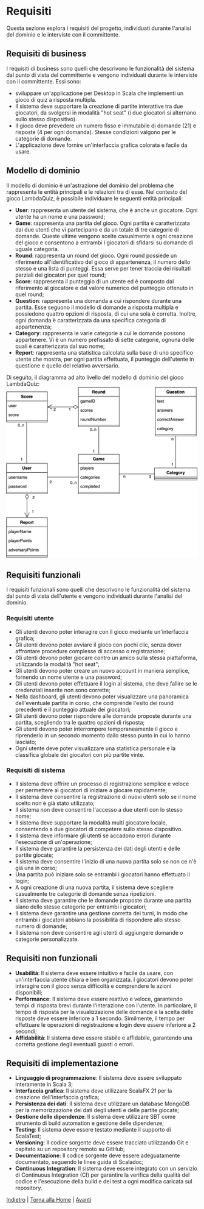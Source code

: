 # Requisiti

Questa sezione esplora i requisiti del progetto, individuati durante l'analisi del dominio e le interviste con il
committente.

## Requisiti di business

I requisiti di business sono quelli che descrivono le funzionalità del sistema dal punto di vista del committente e
vengono individuati durante le interviste con il committente. Essi sono:

- sviluppare un'applicazione per Desktop in Scala che implementi un gioco di quiz a risposta multipla.
- Il sistema deve supportare la creazione di partite interattive tra due giocatori, da svolgersi in modalità "hot
  seat" (i due giocatori si alternano sullo stesso dispositivo).
- Il gioco deve prevedere un numero fisso e immutabile di domande (21) e risposte (4 per ogni domanda). Stesse
  condizioni valgono per le categorie di domande.
- L'applicazione deve fornire un'interfaccia grafica colorata e facile da usare.

## Modello di dominio

Il modello di dominio è un'astrazione del dominio del problema che rappresenta le entità principali e le relazioni tra
di esse.
Nel contesto del gioco LambdaQuiz, è possibile individuare le seguenti entità principali:

- **User**: rappresenta un utente del sistema, che è anche un giocatore. Ogni utente ha un nome e una password;
- **Game**: rappresenta una partita del gioco. Ogni partita è caratterizzata dai due utenti che vi partecipano e da un
  totale di tre categorie di domande. Queste ultime vengono scelte casualmente a ogni creazione del gioco e consentono a
  entrambi i giocatori di sfidarsi su domande di uguale categoria.
- **Round**: rappresenta un round del gioco. Ogni round possiede un riferimento all'identificativo del gioco di
  appartenenza, il numero dello stesso e una lista di punteggi. Essa serve per tener traccia dei risultati parziali dei
  giocatori per quel round;
- **Score**: rappresenta il punteggio di un utente ed è composto dal riferimento al giocatore e dal valore numerico del
  punteggio ottenuto in quel round;
- **Question**: rappresenta una domanda a cui rispondere durante una partita. Esse seguono il modello di domande a
  risposta multipla e possiedono quattro opzioni di risposta, di cui una sola è corretta. Inoltre, ogni domanda è
  caratterizzata da una specifica categoria di appartenenza;
- **Category**: rappresenta le varie categorie a cui le domande possono appartenere. Vi è un numero prefissato di sette
  categorie, ognuna delle quali è caratterizzata dal suo nome;
- **Report**: rappresenta una statistica calcolata sulla base di uno specifico utente che mostra, per ogni partita
  effettuata, il punteggio dell'utente in questione e quello del relativo avversario.

Di seguito, il diagramma ad alto livello del modello di dominio del gioco LambdaQuiz:
![Modello di dominio](assets/diagramma-modello-dominio.png)

## Requisiti funzionali

I requisiti funzionali sono quelli che descrivono le funzionalità del sistema dal punto di vista dell'utente e vengono
individuati durante l'analisi del dominio.

### Requisiti utente

- Gli utenti devono poter interagire con il gioco mediante un'interfaccia grafica;
- Gli utenti devono poter avviare il gioco con pochi clic, senza dover affrontare procedure complesse di accesso o
  registrazione;
- Gli utenti devono poter giocare contro un amico sulla stessa piattaforma, utilizzando la modalità "hot seat";
- Gli utenti devono poter creare un nuovo account in maniera semplice, fornendo un nome utente e una password;
- Gli utenti devono poter effettuare il login al sistema, che deve fallire se le credenziali inserite non sono corrette;
- Nella dashboard, gli utenti devono poter visualizzare una panoramica dell'eventuale partita in corso, che comprende
  l'esito dei round precedenti e il punteggio attuale dei giocatori;
- Gli utenti devono poter rispondere alle domande proposte durante una partita, scegliendo tra le quattro opzioni di
  risposta;
- Gli utenti devono poter interrompere temporaneamente il gioco e riprenderlo in un secondo momento dallo stesso punto
  in cui lo hanno lasciato;
- Ogni utente deve poter visualizzare una statistica personale e la classifica globale dei giocatori con più partite
  vinte.

### Requisiti di sistema

- Il sistema deve offrire un processo di registrazione semplice e veloce per permettere ai giocatori di iniziare a
  giocare rapidamente;
- Il sistema deve consentire la registrazione di nuovi utenti solo se il nome scelto non è già stato utilizzato;
- Il sistema non deve consentire l'accesso a due utenti con lo stesso nome;
- Il sistema deve supportare la modalità multi giocatore locale, consentendo a due giocatori di competere sullo stesso
  dispositivo.
- Il sistema deve informare gli utenti se accadono errori durante l'esecuzione di un'operazione;
- Il sistema deve garantire la persistenza dei dati degli utenti e delle partite giocate;
- Il sistema deve consentire l'inizio di una nuova partita solo se non ce n'è già una in corso;
- Una partita può iniziare solo se entrambi i giocatori hanno effettuato il login;
- A ogni creazione di una nuova partita, il sistema deve scegliere casualmente tre categorie di domande senza
  ripetizioni.
- Il sistema deve garantire che le domande proposte durante una partita siano delle stesse categorie per entrambi i
  giocatori;
- Il sistema deve garantire una gestione corretta dei turni, in modo che entrambi i giocatori abbiano la possibilità di
  rispondere allo stesso numero di domande;
- Il sistema non deve consentire agli utenti di aggiungere domande o categorie personalizzate.

## Requisiti non funzionali

- **Usabilità**: Il sistema deve essere intuitivo e facile da usare, con un'interfaccia utente chiara e ben organizzata.
  I giocatori devono poter interagire con il gioco senza difficoltà e comprendere le azioni disponibili;
- **Performance**: Il sistema deve essere reattivo e veloce, garantendo tempi di risposta brevi durante l'interazione
  con l'utente. In particolare, il tempo di risposta per la visualizzazione delle domande e la scelta delle risposte
  deve essere inferiore a 1 secondo. Similmente, il tempo per effettuare le operazioni di registrazione e login deve
  essere inferiore a 2 secondi;
- **Affidabilità**: Il sistema deve essere stabile e affidabile, garantendo una corretta gestione degli eventuali guasti
  o errori.

## Requisiti di implementazione

- **Linguaggio di programmazione**: Il sistema deve essere sviluppato interamente in Scala 3;
- **Interfaccia grafica**: Il sistema deve utilizzare ScalaFX 21 per la creazione dell'interfaccia grafica;
- **Persistenza dei dati**: Il sistema deve utilizzare un database MongoDB per la memorizzazione dei dati degli utenti e
  delle partite giocate;
- **Gestione delle dipendenze**: Il sistema deve utilizzare SBT come strumento di build automation e gestione delle
  dipendenze;
- **Testing**: Il sistema deve essere testato mediante il supporto di ScalaTest;
- **Versioning**: Il codice sorgente deve essere tracciato utilizzando Git e ospitato su un repository remoto su GitHub;
- **Documentazione**: Il codice sorgente deve essere adeguatamente documentato, seguendo le linee guida di Scaladoc;
- **Continuous Integration**: Il sistema deve essere integrato con un servizio di Continuous Integration (CI) per
  garantire la verifica della qualità del codice e l'esecuzione della build e dei test a ogni modifica caricata sul
  repository.

[Indietro](1-processo_di_sviluppo.md) | [Torna alla Home](index.md) | [Avanti](3-design_architetturale.md)

